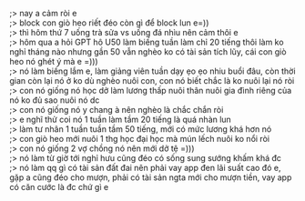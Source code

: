 ;> nay a cảm ròi e<br>
;> block con giò heo riết đéo còn gì để block lun e=))<br>
;> thì hôm thứ 7 uống trà sửa vs uống đá nhìu nên cảm thôi e<br>
;> hôm qua a hỏi GPT hô U50 làm biếng tuần làm chỉ 20 tiếng thôi làm ko nghỉ tháng nào nhưng gần 50 vẫn nghèo ko có tài sản tích lũy, cái con giò heo nó ghét ý mà e =)))<br>
;> nó làm biếng lắm e, làm giảng viên tuần dạy ẹo ẹo nhiu buổi đâu, còn thời gian còn lại nó ở ko dù nghèo nuôi con, con nó biết chắc là ko nuôi lại nó ròi<br>
;> con nó giống nó học dở làm lương thấp nuôi thân nuôi gia đình riêng của nó ko đủ sao nuôi nó dc<br>
;> con nó giống nó y chang à nên nghèo là chắc chắn ròi<br>
;> e nghĩ thử coi nó 1 tuần làm tầm 20 tiếng là quá nhàn lun<br>
;> làm tư nhân 1 tuần tuần tầm 50 tiếng, mới có mức lương khá hơn nó<br>
;> con giò heo mới nuôi 1 thg học đại học mà mún lếch nuôi ko nổi ròi<br>
;> con nó giống 2 vợ chồng nó nên mới dở tệ =)))<br>
;> nó làm từ giờ tới nghỉ hưu cũng đéo có sống sung sướng khấm khá đc<br>
;> nó làm qq gì có tài sản đất đai nên phải vay app đen lãi suất cao đó e, gặp a cũng đéo cho mượn, phải có tài sản ngta mới cho mượn tiền, vay app có căn cước là đc chứ gì e
